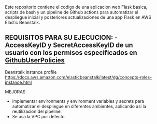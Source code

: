 Este repositorio contiene el codigo de una aplicacion web Flask basica, scripts de bash y un pipeline de Github actions para automatizar el despliegue inicial y posteriores actualizaciones de una app Flask en AWS Elastic Beanstalk.

REQUISITOS PARA SU EJECUCION:
    - AccessKeyID y SecretAccessKeyID de un usuario con los permisos especificados en [GithubUserPolicies]()
- 



Beanstalk instance profile
https://docs.aws.amazon.com/elasticbeanstalk/latest/dg/concepts-roles-instance.html

MEJORAS
- Implementar environments y environment variables y secrets para automatizar el despliegue en diferentes ambientes, aplicando asi la reutilizacion del pipeline.
- Se usa la VPC por defecto